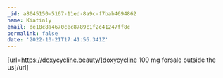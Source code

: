 ```yaml
---
_id: a8045150-5167-11ed-8a9c-f7bab4694862
name: Kiatinly
email: de18c8a4670cec8789c1f2c41247ff8c
permalink: false
date: '2022-10-21T17:41:56.341Z'
---
```

[url=https://doxycycline.beauty/]doxycycline 100 mg forsale outside the us[/url]
